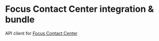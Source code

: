 # Focus Contact Center integration & bundle

API client for [Focus Contact Center](https://focustelecom.pl)
